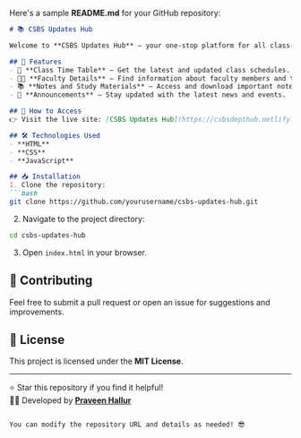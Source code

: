 Here's a sample **README.md** for your GitHub repository:

```markdown
# 📚 CSBS Updates Hub

Welcome to **CSBS Updates Hub** – your one-stop platform for all class-related updates, schedules, faculty details, and study materials!

## 🌟 Features
- 📅 **Class Time Table** – Get the latest and updated class schedules.  
- 👨‍🏫 **Faculty Details** – Find information about faculty members and their contact details.  
- 📚 **Notes and Study Materials** – Access and download important notes and resources.  
- 📢 **Announcements** – Stay updated with the latest news and events.  

## 🚀 How to Access
👉 Visit the live site: [CSBS Updates Hub](https://csbsdepthub.netlify.app)  

## 🛠️ Technologies Used
- **HTML**  
- **CSS**  
- **JavaScript**  

## 📥 Installation
1. Clone the repository:  
```bash
git clone https://github.com/yourusername/csbs-updates-hub.git
```
2. Navigate to the project directory:  
```bash
cd csbs-updates-hub
```
3. Open `index.html` in your browser.  

## 🤝 Contributing
Feel free to submit a pull request or open an issue for suggestions and improvements.  

## 📄 License
This project is licensed under the **MIT License**.  

---

⭐ Star this repository if you find it helpful!  
👨‍💻 Developed by **[Praveen Hallur](https://github.com/PraveenHallur123)**  
```

You can modify the repository URL and details as needed! 😎
